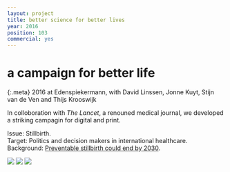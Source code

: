 ```yaml
---
layout: project
title: better science for better lives
year: 2016
position: 103
commercial: yes
---
```


# a campaign for better life

{:.meta}
2016 at Edenspiekermann, with David Linssen, Jonne Kuyt, Stijn van de Ven and Thijs Krooswijk

In colloboration with *The Lancet*, a renouned medical journal, we developed a striking campagin for digital and print.

Issue: Stillbirth.<br/>
Target: Politics and decision makers in international healthcare. <br/>Background: [Preventable stillbirth could end by 2030](http://dx.doi.org/10.1016/S0140-6736(15)00954-X).

![](/the-lancet-campaign-1.png)
![](/the-lancet-campaign-2.png)
![](/the-lancet-campaign-3.png)